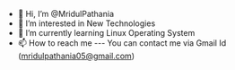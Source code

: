 - 👋 Hi, I’m @MridulPathania
- 👀 I’m interested in New Technologies
- 🌱 I’m currently learning Linux Operating System
- 📫 How to reach me --- You can contact me via Gmail Id (mridulpathania05@gmail.com)
